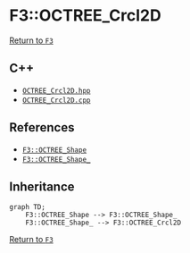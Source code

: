 # F3::OCTREE_Crcl2D

[Return to `F3`](/docs/F3.md)

## C++

- [`OCTREE_Crcl2D.hpp`](/c++/include/OCTREE_Crcl2D.hpp)
- [`OCTREE_Crcl2D.cpp`](/c++/source/OCTREE_Crcl2D.cpp)

## References

- [`F3::OCTREE_Shape`](/docs/F3/OCTREE_Shape.md)
- [`F3::OCTREE_Shape_`](/docs/F3/OCTREE_Shape_.md)

## Inheritance

```mermaid
graph TD;
    F3::OCTREE_Shape --> F3::OCTREE_Shape_
    F3::OCTREE_Shape_ --> F3::OCTREE_Crcl2D
```

[Return to `F3`](/docs/F3.md)